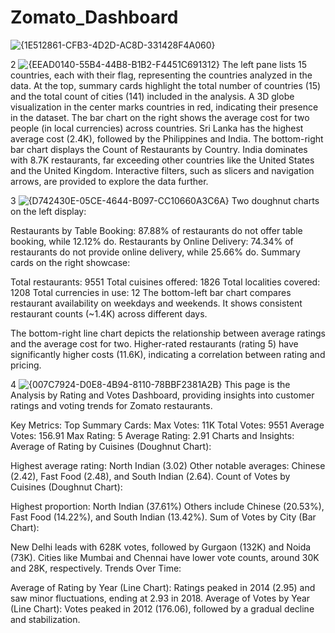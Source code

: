 # Zomato_Dashboard
![{1E512861-CFB3-4D2D-AC8D-331428F4A060}](https://github.com/user-attachments/assets/ee711454-3cc6-44b1-98a2-0c00f24bd07b)


2
![{EEAD0140-55B4-44B8-B1B2-F4451C691312}](https://github.com/user-attachments/assets/0da2f653-0cb0-4046-9f33-4d4a7bbecbf2)
The left pane lists 15 countries, each with their flag, representing the countries analyzed in the data.
At the top, summary cards highlight the total number of countries (15) and the total count of cities (141) included in the analysis.
A 3D globe visualization in the center marks countries in red, indicating their presence in the dataset.
The bar chart on the right shows the average cost for two people (in local currencies) across countries. Sri Lanka has the highest average cost (2.4K), followed by the Philippines and India.
The bottom-right bar chart displays the Count of Restaurants by Country. India dominates with 8.7K restaurants, far exceeding other countries like the United States and the United Kingdom.
Interactive filters, such as slicers and navigation arrows, are provided to explore the data further.

3
![{D742430E-05CE-4644-B097-CC10660A3C6A}](https://github.com/user-attachments/assets/9342c555-b971-4068-83ab-88916ac54482)
Two doughnut charts on the left display:

Restaurants by Table Booking: 87.88% of restaurants do not offer table booking, while 12.12% do.
Restaurants by Online Delivery: 74.34% of restaurants do not provide online delivery, while 25.66% do.
Summary cards on the right showcase:

Total restaurants: 9551
Total cuisines offered: 1826
Total localities covered: 1208
Total currencies in use: 12
The bottom-left bar chart compares restaurant availability on weekdays and weekends. It shows consistent restaurant counts (~1.4K) across different days.

The bottom-right line chart depicts the relationship between average ratings and the average cost for two. Higher-rated restaurants (rating 5) have significantly higher costs (11.6K), indicating a correlation between rating and pricing.


4
![{007C7924-D0E8-4B94-8110-78BBF2381A2B}](https://github.com/user-attachments/assets/f91815e5-4104-4e7f-a0d5-6a258b0c9a13)
This page is the Analysis by Rating and Votes Dashboard, providing insights into customer ratings and voting trends for Zomato restaurants.

Key Metrics:
Top Summary Cards:
Max Votes: 11K
Total Votes: 9551
Average Votes: 156.91
Max Rating: 5
Average Rating: 2.91
Charts and Insights:
Average of Rating by Cuisines (Doughnut Chart):

Highest average rating: North Indian (3.02)
Other notable averages: Chinese (2.42), Fast Food (2.48), and South Indian (2.64).
Count of Votes by Cuisines (Doughnut Chart):

Highest proportion: North Indian (37.61%)
Others include Chinese (20.53%), Fast Food (14.22%), and South Indian (13.42%).
Sum of Votes by City (Bar Chart):

New Delhi leads with 628K votes, followed by Gurgaon (132K) and Noida (73K).
Cities like Mumbai and Chennai have lower vote counts, around 30K and 28K, respectively.
Trends Over Time:

Average of Rating by Year (Line Chart):
Ratings peaked in 2014 (2.95) and saw minor fluctuations, ending at 2.93 in 2018.
Average of Votes by Year (Line Chart):
Votes peaked in 2012 (176.06), followed by a gradual decline and stabilization.
